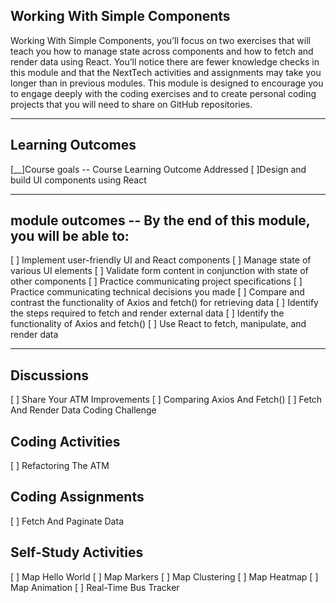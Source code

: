 Working With Simple Components
----------------------------------

Working With Simple Components, you’ll focus on two exercises that will teach you how to manage state across components and how to fetch and render data using React. You’ll notice there are fewer knowledge checks in this module and that the NextTech activities and assignments may take you longer than in previous modules. This module is designed to encourage you to engage deeply with the coding exercises and to create personal coding projects that you will need to share on GitHub repositories.

----------------------

Learning Outcomes
------------------------------
[__]Course goals -- Course Learning Outcome Addressed
[ ]Design and build UI components using React 

--------------------------------------------
module outcomes -- By the end of this module, you will be able to:
----------------------------------------
[ ] Implement user-friendly UI and React components
[ ] Manage state of various UI elements
[ ] Validate form content in conjunction with state of other components
[ ] Practice communicating project specifications 
[ ] Practice communicating technical decisions you made 
[ ] Compare and contrast the functionality of Axios and fetch() for retrieving data
[ ] Identify the steps required to fetch and render external data
[ ] Identify the functionality of Axios and fetch()
[ ] Use React to fetch, manipulate, and render data

----------------------------------

Discussions
----------------------
[ ] Share Your ATM Improvements
[ ] Comparing Axios And Fetch()
[ ] Fetch And Render Data Coding Challenge


Coding Activities
------------------------------
[ ] Refactoring The ATM


Coding Assignments
------------------------------
[ ] Fetch And Paginate Data


Self-Study Activities
----------------------
[ ] Map Hello World
[ ] Map Markers
[ ] Map Clustering
[ ] Map Heatmap
[ ] Map Animation
[ ] Real-Time Bus Tracker

